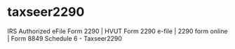 # taxseer2290
IRS Authorized eFile Form 2290 | HVUT Form 2290 e-file | 2290 form online | Form 8849 Schedule 6 - Taxseer2290
